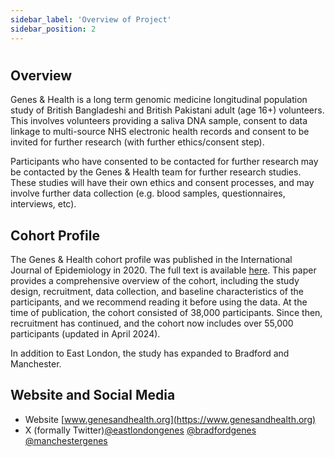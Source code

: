 ```yaml
---
sidebar_label: 'Overview of Project'
sidebar_position: 2
---
```


# 

## **Overview**


Genes & Health is a long term genomic medicine longitudinal population study of British Bangladeshi and British Pakistani adult (age 16+) volunteers. This involves volunteers providing a saliva DNA sample,  consent to data linkage to multi-source NHS electronic health records and consent to be invited for further research (with further ethics/consent step).

Participants who have consented to be contacted for further research may be contacted by the Genes & Health team for further research studies. These studies will have their own ethics and consent processes, and may involve further data collection (e.g. blood samples, questionnaires, interviews, etc).

## **Cohort Profile**

The Genes & Health cohort profile was published in the International Journal of Epidemiology in 2020. The full text is available [here](https://doi.org/10.1093/ije/dyz174). This paper provides a comprehensive overview of the cohort, including the study design, recruitment, data collection, and baseline characteristics of the participants, and we recommend reading it before using the data. At the time of publication, the cohort consisted of 38,000 participants. Since then, recruitment has continued, and the cohort now includes over 55,000 participants (updated in April 2024). 

In addition to East London, the study has expanded to Bradford and Manchester.

## **Website and Social Media**

- Website [www.genesandhealth.org](https://www.genesandhealth.org)
- X (formally Twitter)[@eastlondongenes](https://twitter.com/eastlondongenes) [@bradfordgenes](https://twitter.com/BradfordGenes) [@manchestergenes](https://twitter.com/manchestergenes?lang=en-GB)